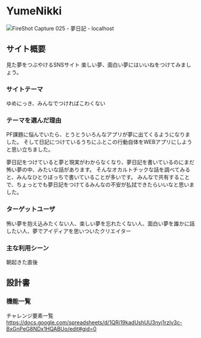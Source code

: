 # YumeNikki

![FireShot Capture 025 - 夢日記 - localhost](https://user-images.githubusercontent.com/63890284/86963424-7976a180-c19f-11ea-876d-22150470d3b2.png)

## サイト概要
見た夢をつぶやけるSNSサイト
楽しい夢、面白い夢にはいいねをつけてみましょう。

### サイトテーマ
ゆめにっき、みんなでつければこわくない

### テーマを選んだ理由
PF課題に悩んでいたら、とうとういろんなアプリが夢に出てくるようになりました。
そして日記につけているうちにふとこの行動自体をWEBアプリにしようと思い立ちました。

夢日記をつけていると夢と現実がわからなくなり、夢日記を書いているのにまだ怖い夢の中、みたいな話があります。
そんなオカルトチックな話を調べてみると、みんなひとりぼっちで書いていることが多いです。
みんなで共有することで、ちょっとでも夢日記をつけてるみんなの不安が払拭できたらいいなと思いました。

### ターゲットユーザ
怖い夢を抱え込みたくない人、楽しい夢を忘れたくない人、面白い夢を誰かに話したい人、夢でアイディアを思いついたクリエイター

### 主な利用シーン
朝起きた直後

## 設計書

### 機能一覧
チャレンジ要素一覧
https://docs.google.com/spreadsheets/d/1QRi19kadUshUU3nyj1rzlv3c-BxGnPeG8NDx1HQABUo/edit#gid=0

